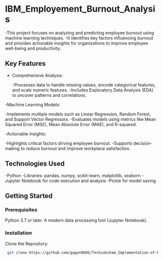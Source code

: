# IBM_Employement_Burnout_Analysis
 -This project focuses on analyzing and predicting employee burnout using machine learning techniques. 
 -It identifies key factors influencing burnout and provides actionable insights for organizations to improve employee well-being and productivity.

## Key Features

- Comprehensive Analysis:

    -Processes data to handle missing values, encode categorical features, and scale numeric features.
    -Includes Exploratory Data Analysis (EDA) to uncover patterns and correlations.
  
-Machine Learning Models:

   -Implements multiple models such as Linear Regression, Random Forest, and Support Vector Regressors.
   -Evaluates models using metrics like Mean Squared Error (MSE), Mean Absolute Error (MAE), and R-squared.
   
-Actionable Insights:

   -Highlights critical factors driving employee burnout.
   -Supports decision-making to reduce burnout and improve workplace satisfaction.

## Technologies Used
-Python
-Libraries: pandas, numpy, scikit-learn, matplotlib, seaborn
-Jupyter Notebook for code execution and analysis
-Pickle for model saving

## Getting Started

### Prerequisites
Python 3.7 or later.
A modern data processing tool (Jupyter Notebook).
### Installation
Clone the Repository:
  ```bash
   git clone https://github.com/gagan8605/Techsaksham_Implementation-of-ML-model-for-image-classification.git```
